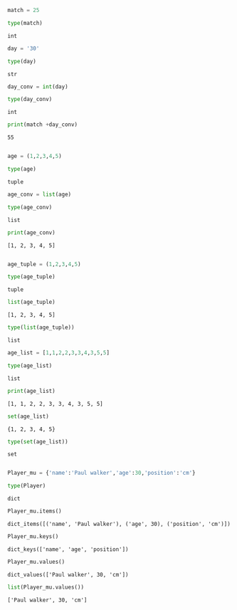 ```python
match = 25

type(match)
```




    int




```python
day = '30'

type(day)
```




    str




```python
day_conv = int(day)
```


```python
type(day_conv)
```




    int




```python
print(match +day_conv)
```

    55
    


```python

```


```python
age = (1,2,3,4,5)

type(age)
```




    tuple




```python
age_conv = list(age)

type(age_conv)
```




    list




```python
print(age_conv)
```

    [1, 2, 3, 4, 5]
    


```python

```


```python
age_tuple = (1,2,3,4,5)

type(age_tuple)
```




    tuple




```python
list(age_tuple)
```




    [1, 2, 3, 4, 5]




```python
type(list(age_tuple))
```




    list




```python
age_list = [1,1,2,2,3,3,4,3,5,5]

type(age_list)
```




    list




```python
print(age_list)
```

    [1, 1, 2, 2, 3, 3, 4, 3, 5, 5]
    


```python
set(age_list)
```




    {1, 2, 3, 4, 5}




```python
type(set(age_list))
```




    set




```python

```


```python
Player_mu = {'name':'Paul walker','age':30,'position':'cm'}

type(Player)
```




    dict




```python
Player_mu.items()
```




    dict_items([('name', 'Paul walker'), ('age', 30), ('position', 'cm')])




```python
Player_mu.keys()
```




    dict_keys(['name', 'age', 'position'])




```python
Player_mu.values()
```




    dict_values(['Paul walker', 30, 'cm'])




```python
list(Player_mu.values())
```




    ['Paul walker', 30, 'cm']




```python

```


```python
 
```


```python

```


```python

```
